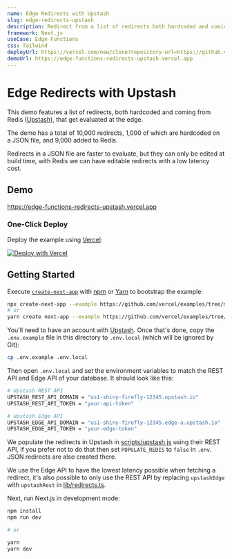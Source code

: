 ```yaml
---
name: Edge Redirects with Upstash
slug: edge-redirects-upstash
description: Redirect from a list of redirects both hardcoded and coming from Upstash (Redis), that get evaluated at the edge.
framework: Next.js
useCase: Edge Functions
css: Tailwind
deployUrl: https://vercel.com/new/clone?repository-url=https://github.com/vercel/examples/tree/main/edge-functions/redirects-upstash&env=UPSTASH_REST_API_DOMAIN,UPSTASH_REST_API_TOKEN,UPSTASH_EDGE_API_DOMAIN,UPSTASH_EDGE_API_TOKEN&project-name=redirects-upstash&repository-name=redirects-upstash
demoUrl: https://edge-functions-redirects-upstash.vercel.app
---
```


# Edge Redirects with Upstash

This demo features a list of redirects, both hardcoded and coming from Redis ([Upstash](https://upstash.com/)), that get evaluated at the edge.

The demo has a total of 10,000 redirects, 1,000 of which are hardcoded on a JSON file, and 9,000 added to Redis.

Redirects in a JSON file are faster to evaluate, but they can only be edited at build time, with Redis we can have editable redirects with a low latency cost.

## Demo

https://edge-functions-redirects-upstash.vercel.app

### One-Click Deploy

Deploy the example using [Vercel](https://vercel.com?utm_source=github&utm_medium=readme):

[![Deploy with Vercel](https://vercel.com/button)](https://vercel.com/new/clone?repository-url=https://github.com/vercel/examples/tree/main/edge-functions/redirects-upstash&env=UPSTASH_REST_API_DOMAIN,UPSTASH_REST_API_TOKEN,UPSTASH_EDGE_API_DOMAIN,UPSTASH_EDGE_API_TOKEN&project-name=redirects-upstash&repository-name=redirects-upstash)

## Getting Started

Execute [`create-next-app`](https://github.com/vercel/next.js/tree/canary/packages/create-next-app) with [npm](https://docs.npmjs.com/cli/init) or [Yarn](https://yarnpkg.com/lang/en/docs/cli/create/) to bootstrap the example:

```bash
npx create-next-app --example https://github.com/vercel/examples/tree/main/edge-functions/redirects-upstash redirects-upstash
# or
yarn create next-app --example https://github.com/vercel/examples/tree/main/edge-functions/redirects-upstash redirects-upstash
```

You'll need to have an account with [Upstash](https://upstash.com/). Once that's done, copy the `.env.example` file in this directory to `.env.local` (which will be ignored by Git):

```bash
cp .env.example .env.local
```

Then open `.env.local` and set the environment variables to match the REST API and Edge API of your database. It should look like this:

```bash
# Upstash REST API
UPSTASH_REST_API_DOMAIN = "us1-shiny-firefly-12345.upstash.io"
UPSTASH_REST_API_TOKEN = "your-api-token"

# Upstash Edge API
UPSTASH_EDGE_API_DOMAIN = "us1-shiny-firefly-12345.edge-a.upstash.io"
UPSTASH_EDGE_API_TOKEN = "your-edge-token"
```

We populate the redirects in Upstash in [scripts/upstash.js](scripts/upstash.js) using their REST API, if you prefer not to do that then set `POPULATE_REDIS` to `false` in `.env`. JSON redirects are also created there.

We use the Edge API to have the lowest latency possible when fetching a redirect, it's also possible to only use the REST API by replacing `upstashEdge` with `upstashRest` in [lib/redirects.ts](lib/redirects.ts).

Next, run Next.js in development mode:

```bash
npm install
npm run dev

# or

yarn
yarn dev
```
